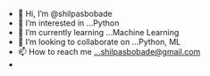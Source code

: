 - 👋 Hi, I’m @shilpasbobade
- 👀 I’m interested in ...Python
- 🌱 I’m currently learning ...Machine Learning
- 💞️ I’m looking to collaborate on ...Python, ML
- 📫 How to reach me ...shilpasbobade@gmail.com
- 

<!---
shilpasbobade/shilpasbobade is a ✨ special ✨ repository because its `README.md` (this file) appears on your GitHub profile.
You can click the Preview link to take a look at your changes.
--->

